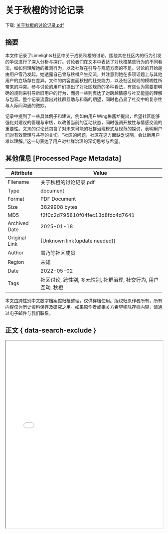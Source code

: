 # 关于秋橙的讨论记录

<!-- tcd_download_link -->
下载: [关于秋橙的讨论记录.pdf](关于秋橙的讨论记录.pdf)
<!-- tcd_download_link_end -->

## 摘要

<!-- tcd_abstract -->
本文件记录了Limelights社区中关于成员秋橙的讨论，围绕其在社区内的行为引发的争议进行了深入分析与探讨。讨论者们在文本中表达了对秋橙某些行为的不同看法，如如何理解她的推测行为，以及社群在引导与规范方面的不足。讨论的开始是由用户雪乃发起，她透露自己曾与秋橙产生交流，并注意到她在多项话题上与其他用户的立场存在差异。文件的内容直面秋橙的社交能力，以及社区规则的模糊性所带来的冲突。参与讨论的用户们提出了对社区规范的多种看法，有些认为需要更明确的规则来引导新旧用户的行为，而另一些则表达了对跨越情感与社交能量的理解与包容。整个记录流露出对社群互助与和谐的期望，同时也凸显了社交中的复杂性与人际间沟通的微妙。

记录中提到了一些具体例子和建议，例如由用户Wing綝酱が提出，希望社区能够强化对建议的管理与审核，以改善当前的互动状态，同时强调开放性与情感交流的重要性。文末的讨论还包含了对未来可能的社群治理模式及规范的探讨，表明用户们对有效管理与共存的关切。“社区的问题，社区在这方面缺乏说明，会让新用户难以理解。”这一句表达了用户对社群治理的深切思考与希望。

<!-- tcd_abstract_end -->

## 其他信息 [Processed Page Metadata]

| Attribute       | Value                                  |
|-----------------|----------------------------------------|
| Filename        | 关于秋橙的讨论记录.pdf                             |
| Type            | document                                 |
| Format          | PDF Document                               |
| Size            | 3829908 bytes                           |
| MD5             | f2f0c2d795810f04fec13d8fdc4d7641                                  |
| Archived Date   | 2025-01-18                             |
| Original Link   | [Unknown link(update needed)]                         |
| Author          | 雪乃等社区成员                               |
| Region          | 未知                               |
| Date            | 2022-05-02                                 |
| Tags            | 社区讨论, 跨性别, 多元性别, 社群治理, 社交行为, 用户互动, 秋橙                                 |

本文由跨性别中文数字档案馆归档整理，仅供存档使用。版权归原作者所有，所有内容仅为历史资料保存及研究之用。如果原作者或相关方希望移除存档内容，请通过电子邮件与我们联系。

## 正文 { data-search-exclude }

<!-- tcd_main_text -->
<iframe src="../关于秋橙的讨论记录.pdf" width="100%" height="600px">
    <p>无法显示PDF，请下载查看。</p>
</iframe>
<!-- tcd_main_text_end -->

